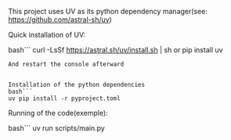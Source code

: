
This project uses UV as its python dependency manager(see: https://github.com/astral-sh/uv)

Quick installation of UV:

bash```
curl -LsSf https://astral.sh/uv/install.sh | sh
or
pip install uv
```
And restart the console afterward


Installation of the python dependencies
bash```
uv pip install -r pyproject.toml
```



Running of the code(exemple):

bash```
uv run scripts/main.py
```
